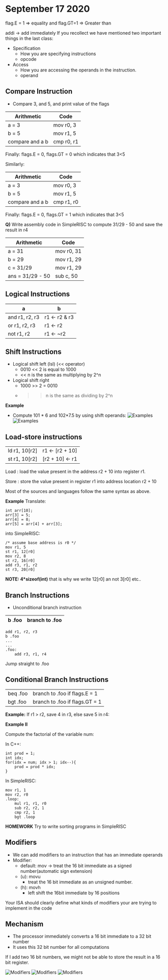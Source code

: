 # September 17 2020

flag.E = 1 => equality and flag.GT=1 => Greater than

addi -> add immediately
If you recollect we have mentioned two important things in the last class:
- Specification
	- How you are specifying instructions
	- opcode
- Access
	- How you are accessing the operands in the instruction.
	- operand

## Compare Instruction
- Compare 3, and 5, and print value of the flags

| Arithmetic | Code |
| - | - |
| a = 3 | mov r0, 3 |
| b = 5 | mov r1, 5 |
| compare and a b | cmp r0, r1|

Finally: flags.E = 0, flags.GT  = 0  which indicates that 3<5

Similarly:

| Arithmetic | Code |
| - | - |
| a = 3 | mov r0, 3 |
| b = 5 | mov r1, 5 |
| compare and a b | cmp r1, r0|

Finally: flags.E = 0, flags.GT  = 1  which indicates that 3<5

**Q)** Write assembly code in SimpleRISC to compute 31/29 - 50 and save the result in r4

|  Arithmetic | Code |
| - | - |
| a = 31 | mov r0, 31 |
| b = 29 | mov r1, 29 |
| c = 31/29 | mov r1, 29 |
| ans = 31/29 - 50 | sub c, 50|

## Logical Instructions

| a | b |
| - | - |
| and r1, r2, r3 | r1 <- r2 & r3 |
| or r1, r2, r3 | r1 <- r2 | r3|
| not r1, r2| r1 <- ~r2 |

## Shift Instructions
- Logical shift left (lsl) (<< operator)
	- 0010 << 2 is equal to 1000
	- << n is the same as multiplying by 2^n
- Logical shift right 
	- 1000 >> 2 = 0010
 	- >> n is the same as dividing by 2^n

**Example**
- Compute 101 * 6  and 102*7.5 by using shift operands:
![Examples](./static/sept-17/eg1.png)
![Examples](./static/sept-17/eg2.png)

## Load-store instructions

| | |
| - | - |
| ld r1, 10[r2] | r1 <- [r2 + 10] |
| st r1, 10[r2] | [r2 + 10] <- r1|

Load : load the value present in the address r2 + 10 into register r1.

Store : store the value present in register r1 into address location r2 + 10

Most of the sources and languages follow the same syntax as above.

**Example**
Translate:
```
int arr[10];
arr[3] = 5;
arr[4] = 8;
arr[5] = arr[4] + arr[3];
```
into SimpleRISC:
```
/* assume base address is r0 */
mov r1, 5
st r1, 12[r0]
mov r2, 8
st r2, 16[r0]
add r3, r1, r2
st r3, 20[r0]
```
**NOTE: 4*sizeof(int)** that is why we write 12[r0] an not 3[r0] etc..

## Branch Instructions
- Unconditional branch instruction

|b .foo | branch to .foo|
|-|-|
```
add r1, r2, r3
b .foo
...
...
.foo:
	add r3, r1, r4
```
Jump straight to .foo

## Conditional Branch Instructions

| | |
|-|-|
| beq .foo | branch to .foo if flags.E = 1 |
| bgt .foo | branch to .foo if flags.GT = 1|


**Example:**
If r1 > r2, save 4 in r3, else save 5 in r4:


**Example II**

Compute the factorial of the variable num:

In C++:
```
int prod = 1;
int idx;
for(idx = num; idx > 1; idx--){
	prod = prod * idx;
}
```

In SimpleRISC:
```
mov r1, 1
mov r2, r0
.loop:
	mul r1, r1, r0
	sub r2, r2, 1
	cmp r2, 1
	bgt .loop
```


**HOMEWORK**
Try to write sorting programs in SimpleRISC

## Modifiers
- We can add modifiers to an instruction that has an immediate operands
- Modifier:
	- default: mov -> treat the 16 bit  immediate as a signed number(automatic sign extension)
	- (u): movu
		- treat the 16 bit immediate as an unsigned number.
	- (h): movh
		- left shift the 16bit immediate by 16 positions


Your ISA should clearly define what kinds of modifiers your are trying to implement in the code

## Mechanism
- The processor immediately converts a 16 bit immediate to a 32 bit number
- It uses this 32 bit number for all computations

If I add two 16 bit numbers, we might not be able to store the result in a 16 bit register.

![Modifiers](./static/sept-17/mod1.png)
![Modifiers](./static/sept-17/mod2.png)
![Modifiers](./static/sept-17/mod3.png)

